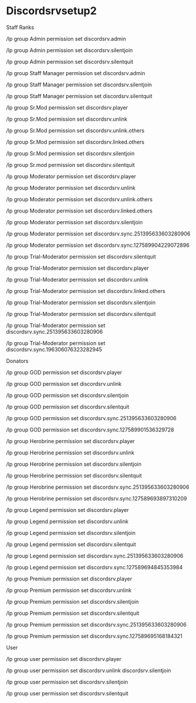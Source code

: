 # Discordsrvsetup2

Staff Ranks


/lp group Admin permission set discordsrv.admin

/lp group Admin permission set discordsrv.silentjoin


/lp group Admin permission set discordsrv.silentquit

/lp group Staff Manager permission set discordsrv.admin

/lp group Staff Manager permission set discordsrv.silentjoin

/lp group Staff Manager permission set discordsrv.silentquit


/lp group Sr.Mod permission set discordsrv.player

/lp group Sr.Mod permission set discordsrv.unlink

/lp group Sr.Mod permission set discordsrv.unlink.others

/lp group Sr.Mod permission set discordsrv.linked.others

/lp group Sr.Mod permission set discordsrv.silentjoin

/lp group Sr.mod permission set discordsrv.silentquit


/lp group Moderator permission set discordsrv.player

/lp group Moderator permission set discordsrv.unlink

/lp group Moderator permission set discordsrv.unlink.others

/lp group Moderator permission set discordsrv.linked.others

/lp group Moderator permission set discordsrv.silentjoin

/lp group Moderator permission set discordsrv.sync.251395633603280906

/lp group Moderator permission set discordsrv.sync.127589904229072896


/lp group Trial-Moderator permission set discordsrv.silentquit

/lp group Trial-Moderator permission set discordsrv.player

/lp group Trial-Moderator permission set discordsrv.unlink

/lp group Trial-Moderator permission set discordsrv.linked.others

/lp group Trial-Moderator permission set discordsrv.silentjoin

/lp group Trial-Moderator permission set discordsrv.silentquit

/lp group Trial-Moderator permission set discordsrv.sync.251395633603280906

/lp group Trial-Moderator permission set discordsrv.sync.196306076323282945


Donators


/lp group GOD permission set discordsrv.player

/lp group GOD permission set discordsrv.unlink

/lp group GOD permission set discordsrv.silentjoin

/lp group GOD permission set discordsrv.silentquit

/lp group GOD permission set discordsrv.sync.251395633603280906

/lp group GOD permission set discordsrv.sync.127589901536329728


/lp group Herobrine permission set discordsrv.player

/lp group Herobrine permission set discordsrv.unlink

/lp group Herobrine permission set discordsrv.silentjoin

/lp group Herobrine permission set discordsrv.silentquit

/lp group Herobrine permission set discordsrv.sync.251395633603280906

/lp group Herobrine permission set discordsrv.sync.127589693897310209


/lp group Legend permission set discordsrv.player

/lp group Legend permission set discordsrv.unlink

/lp group Legend permission set discordsrv.silentjoin

/lp group Legend permission set discordsrv.silentquit

/lp group Legend permission set discordsrv.sync.251395633603280906

/lp group Legend permission set discordsrv.sync.127589694845353984


/lp group Premium permission set discordsrv.player

/lp group Premium permission set discordsrv.unlink

/lp group Premium permission set discordsrv.silentjoin

/lp group Premium permission set discordsrv.silentquit

/lp group Premium permission set discordsrv.sync.251395633603280906

/lp group Premium permission set discordsrv.sync.127589695168184321


User 


/lp group user permission set discordsrv.player

/lp group user permission set discordsrv.unlink discordsrv.silentjoin

/lp group user permission set discordsrv.silentjoin

/lp group user permission set discordsrv.silentquit

